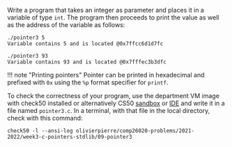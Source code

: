 Write a program that takes an integer as parameter and places it in a variable
of type `int`. The program then proceeds to print the value as well as the
address of the variable as follows:

```shell
./pointer3 5
Variable contains 5 and is located @0x7ffcc6d1d7fc

./pointer3 93
Variable contains 93 and is located @0x7fffec3b3dfc
```

!!! note "Printing pointers"
    Pointer can be printed in hexadecimal and prefixed with `0x` using the
    `%p` format specifier for `printf`.

To check the correctness of your program, use the department VM image with check50 installed or alternatively CS50 [sandbox](sandbox.cs50.io)
or [IDE](ide.cs50.io) and write it in a file named `pointer3.c`. In a terminal,
with that file in the local directory, check with this command:
```shell
check50 -l --ansi-log olivierpierre/comp26020-problems/2021-2022/week3-c-pointers-stdlib/09-pointer3
```
